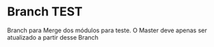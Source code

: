 # Branch TEST

Branch para Merge dos módulos para teste.
O Master deve apenas ser atualizado a partir desse Branch

